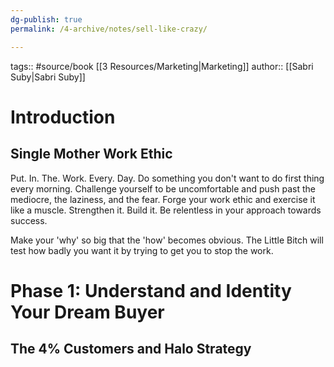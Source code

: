 ```yaml
---
dg-publish: true
permalink: /4-archive/notes/sell-like-crazy/

---
```


tags:: #source/book [[3 Resources/Marketing\|Marketing]] 
author:: [[Sabri Suby\|Sabri Suby]]

# Introduction
## Single Mother Work Ethic
Put. In. The. Work. Every. Day. Do something you don't want to do first thing every morning. Challenge yourself to be uncomfortable and push past the mediocre, the laziness, and the fear. Forge your work ethic and exercise it like a muscle. Strengthen it. Build it. Be relentless in your approach towards success.

Make your 'why' so big that the 'how' becomes obvious. The Little Bitch will test how badly you want it by trying to get you to stop the work.

# Phase 1: Understand and Identity Your Dream Buyer
## The 4% Customers and Halo Strategy